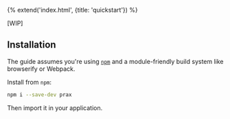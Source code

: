 {% extend('index.html', {title: 'quickstart'}) %}

[WIP]

## Installation

The guide assumes you're using
<a href="https://www.npmjs.com" target="_blank">`npm`</a> and a module-friendly
build system like browserify or Webpack.

Install from `npm`:

```sh
npm i --save-dev prax
```

Then import it in your application.
